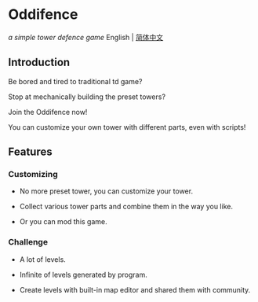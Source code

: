 # Oddifence
*a simple tower defence game*
English | [简体中文](README_zh_cn.md)

## Introduction
Be bored and tired to traditional td game?

Stop at mechanically building the preset towers?

Join the Oddifence now!

You can customize your own tower with different parts, even with scripts!

## Features
### Customizing
* No more preset tower, you can customize your tower.

* Collect various tower parts and combine them in the way you like.

* Or you can mod this game.

### Challenge
* A lot of levels.

* Infinite of levels generated by program.

* Create levels with built-in map editor and shared them with community.